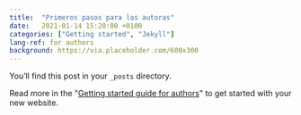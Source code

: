 ```yaml
---
title:  "Primeros pasos para las autoras"
date:   2021-01-14 15:20:00 +0100
categories: ["Getting started", "Jekyll"]
lang-ref: for authors
background: https://via.placeholder.com/600x300
---
```

You’ll find this post in your `_posts` directory.

Read more in the "[Getting started guide for authors](https://github.com/gbif/hosted-portals/blob/main/getting-started/for-authors.md)" to get started with your new website.